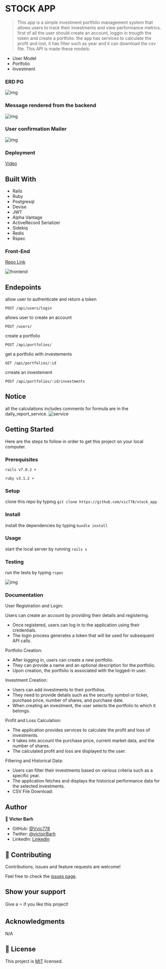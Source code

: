# STOCK APP

> This app is a simple investment portfolio management system that allows users to track their investments and view performance metrics. first of all the user should create an account, loggin in trougth the token and create a portfolio. the app has services to calculate the profit and lost, it has filter such as year and it can download the csv file. This API is made these models:

  - User Model
  - Portfolio
  - Investment
  
### ERD PG
![img](app/assets/images/erb.png)

### Message rendered from the backend 
![img](app/assets/images/reg_res.png)

### User confirmation Mailer
![img](app/assets/images/confirm.png)

### Deployment
 [Video](https://www.loom.com/share/25504df4e78a44d8b1a2d5caa4b71c98?sid=89cf883f-b4f1-4a6b-aa26-17878595dd0c)
## Built With

- Rails
- Ruby 
- Postgresql
- Devise
- JWT
- Alpha Vantage
- ActiveRecord Serializer
- Sidekiq
- Redis
- Rspec

### Front-End
[Repo Link](https://github.com/vic778/stock_app_front)

![frontend](app/assets/images/fron.png)

## Endepoints
  allow user to authenticate and return a token

`POST /api/users/login`

allows user to create an account

`POST /users/`

create a portfolio

`POST /api/portfolios/`

get a portfolio with investements

`GET /api/portfolios/:id`

crreate an investement

`POST /api/portfolios/:id/investments`

## Notice
 all the calculations includes comments for formula are in the daily_report_service.
  ![service](app/assets/images/serv.png)


## Getting Started

Here are the steps to follow in order to get this project on your local computer.

### Prerequisites

`rails v7.0.2 +`

`ruby v3.1.2 +`

### Setup

clone this repo by typing `git clone https://github.com/vic778/stock_app`

### Install

install the dependencies by typing `bundle install`

### Usage

start the local server by running `rails s`

### Testing

run the tests by typing `rspec`

![img](app/assets/images/rsp.png)


### Documentation
  User Registration and Login:

Users can create an account by providing their details and registering.
  - Once registered, users can log in to the application using their credentials.
  - The login process generates a token that will be used for subsequent API calls.

Portfolio Creation:

 - After logging in, users can create a new portfolio.
 - They can provide a name and an optional description for the portfolio.
 - Upon creation, the portfolio is associated with the logged-in user.

Investment Creation:

 - Users can add investments to their portfolios.
 - They need to provide details such as the security symbol or ticker, purchase price, number of shares, and purchase date.
 - When creating an investment, the user selects the portfolio to which it belongs.

Profit and Loss Calculation:

 - The application provides services to calculate the profit and loss of investments.
 - It takes into account the purchase price, current market data, and the number of shares.
 - The calculated profit and loss are displayed to the user.

Filtering and Historical Data:

 - Users can filter their investments based on various criteria such as a specific year.
 - The application fetches and displays the historical performance data for the selected investments.
 - CSV File Download:


## Author

👤 **Victor Barh**

- GitHub: [@Vvic778](https://github.com/vic778)
- Twitter: [@victoirBarh](https://twitter.com/)
- LinkedIn: [LinkedIn](https://linkedin.com/in/victoir-barh)

## 🤝 Contributing

Contributions, issues and feature requests are welcome!

Feel free to check the [issues page](issues/).

## Show your support

Give a ⭐️ if you like this project!

## Acknowledgments

 N/A

## 📝 License

This project is [MIT](lic.url) licensed.
